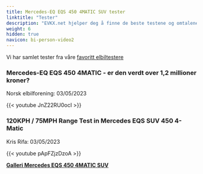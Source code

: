 ```yaml
---
title: Mercedes-EQ EQS 450 4MATIC SUV tester
linktitle: "Tester"
description: "EVKX.net hjelper deg å finne de beste testene og omtalene av denne modellen."
weight: 6
hidden: true
navicon: bi-person-video2
---
```

Vi har samlet tester fra våre [favoritt elbiltestere](../../../../../guides/evreviewers/)

<div class="container text-center shadow p-2 pe-4 mb-5 bg-body-tertiary rounded border">
<h3>Mercedes-EQ EQS 450 4MATIC - er den verdt over 1,2 millioner kroner?</h3>
<p>Norsk elbilforening: 03/05/2023</p>

{{< youtube JnZ22RU0ocI >}}

</div>
<div class="container text-center shadow p-2 pe-4 mb-5 bg-body-tertiary rounded border">
<h3>120KPH / 75MPH Range Test in Mercedes EQS SUV 450 4-Matic</h3>
<p>Kris Rifa: 03/05/2023</p>

{{< youtube pApFZjzDzoA >}}

</div>
<div class="mt-3 mb-3">
<a href="../gallery/" class="text-decoration-none text-black">
<strong><i class="bi-arrow-left"></i>Galleri  </strong>
</a>
<a href="../" class="text-decoration-none text-black float-end">
<strong>Mercedes EQS 450 4MATIC SUV <i class="bi-arrow-right"></i></strong>
</a>
</div>
